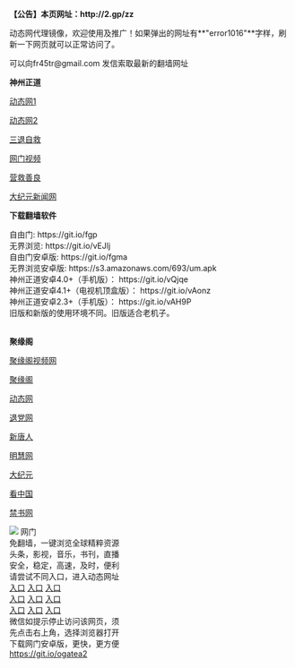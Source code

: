 <p><strong>【公告】本页网址：http://2.gp/zz</strong></p>
<p>动态网代理镜像，欢迎使用及推广！如果弹出的网址有**"error1016"**字样，刷新一下网页就可以正常访问了。</p>
<p>可以向fr45tr@gmail.com 发信索取最新的翻墙网址</p>
<p><strong>神州正道</strong></p>
<p><a href="http://61.228.176.133/1/" rel="nofollow">动态网1</a></p>
<p><a href="http://219.85.106.111/1/" rel="nofollow">动态网2</a></p>
<p><a href="http://t.cn/RJoG4oV" rel="nofollow">三退自救</a></p>
<p><a href="http://t.cn/RuxNaXt" rel="nofollow">网门视频</a></p>
<p><a href="http://61.228.176.133/916415/" rel="nofollow">营救善良</a></p>
<p><a href="http://1.170.90.193/2/" rel="nofollow">大纪元新闻网</a></p>
<p><strong>下载翻墙软件</strong></p>
自由门: https://git.io/fgp<br>
无界浏览: https://git.io/vEJlj<br>
自由门安卓版: https://git.io/fgma<br>
无界浏览安卓版: https://s3.amazonaws.com/693/um.apk<br>
神州正道安卓4.0+（手机版）： https://git.io/vQjqe<br>
神州正道安卓4.1+（电视机顶盒版）： https://git.io/vAonz<br>
神州正道安卓2.3+（手机版）： https://git.io/vAH9P<br>
旧版和新版的使用环境不同。旧版适合老机子。<br>
<br>
<p><strong>聚缘阁</strong></p>
<p><a href="http://ju9.6433.cf/tv" rel="nofollow">聚缘阁视频网</a></p>
<p><a href="http://jjt2.f44e4.cf/home" rel="nofollow">聚缘阁</a></p>
<p><a href="http://ju9.6433.cf/home/?999" rel="nofollow">动态网</a></p>
<p><a href="http://ju9.6433.cf/home/?id=8" rel="nofollow">退党网</a></p>
<p><a href="http://ju9.6433.cf/home/?id=5" rel="nofollow">新唐人</a></p>
<p><a href="http://ju9.6433.cf/home/?id=3" rel="nofollow">明慧网</a></p>
<p><a href="http://ju9.6433.cf/home/?id=7" rel="nofollow">大纪元</a></p>
<p><a href="http://ju9.6433.cf/home/?id=11" rel="nofollow">看中国</a></p>
<p><a href="http://ju9.6433.cf/?home/id=16" rel="nofollow">禁书网</a></p>
<td align="center"><a target="_blank" href="https://cloud.githubusercontent.com/assets/11880933/13434984/f430fae2-e012-11e5-814f-c2df1e82b247.jpg"><img src="https://cloud.githubusercontent.com/assets/11880933/13434984/f430fae2-e012-11e5-814f-c2df1e82b247.jpg" style="max-width:100%;"></a></td>
  </tr>
  <tr>
    <td align="center">网门<br>
      免翻墙，一键浏览全球精粹资源<br>
      头条，影视，音乐，书刊，直播<br>
      安全，稳定，高速，及时，便利<br>
    </td>
  </tr><tr>
    <td align="center">请尝试不同入口，进入动态网址<br>      
      <a href="https://s3.amazonaws.com/ogate/show.htm?from=852" rel="nofollow">入口</a>
      <a href="https://s3.us-east-2.amazonaws.com/ogateh/show.htm?from=852" rel="nofollow">入口</a>
      <a href="https://s3.eu-west-2.amazonaws.com/ogatel/show.htm?from=852" rel="nofollow">入口</a><br>
      <a href="https://s3.ap-south-1.amazonaws.com/ogatem/show.htm?from=852" rel="nofollow">入口</a>
      <a href="https://s3.ap-northeast-2.amazonaws.com/ogates/show.htm?from=852" rel="nofollow">入口</a>
      <a href="https://s3-us-west-1.amazonaws.com/ogaten/show.htm?from=852" rel="nofollow">入口</a><br>
      <a href="https://s3.eu-central-1.amazonaws.com/ogatef/show.htm?from=852" rel="nofollow">入口</a>
      <a href="https://s3.ca-central-1.amazonaws.com/ogatec/show.htm?from=852" rel="nofollow">入口</a>
      <a href="https://s3-ap-northeast-1.amazonaws.com/ogatet/show.htm?from=852" rel="nofollow">入口</a><br>
      微信如提示停止访问该网页，须<br>
      先点击右上角，选择浏览器打开<br>
    </td>
  </tr>
  <tr>
    <td align="center">
      下载网门安卓版，更快，更方便<br><a href="https://raw.githubusercontent.com/oGate2/up/master/oGate.apk" rel="nofollow">https://git.io/ogatea2</a><br>

